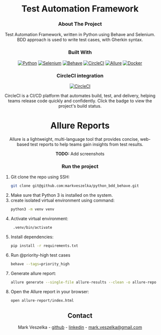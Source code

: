 <!-- PROJECT SHIELDS -->

<!-- PROJECT LOGO -->
<br />
<div align="center">
  <a href="https://github.com/markveszelka/python_bdd_behave">
  </a>

<h1 align="center">Test Automation Framework</h1>

### About The Project

Test Automation Framework, written in Python using Behave and Selenium.
BDD approach is used to write test cases, with Gherkin syntax.

### Built With

[![Python][Python]][Python-url]
[![Selenium][Selenium]][Selenium-url]
[![Behave][Behave]][Behave-url]
[![CircleCI][CircleCI]][CircleCI-url]
[![Allure][Allure]][Allure-url]
[![Docker][Docker]][Docker-url]

### CircleCI integration

[![CircleCI][CircleCI]][CircleCI-mark-veszelka-url]

CircleCI is a CI/CD platform that automates build, test, and delivery,
helping teams release code quickly and confidently.
Click the badge to view the project's build status.

# Allure Reports

Allure is a lightweight, multi-language tool that provides concise,
web-based test reports to help teams gain insights from test results.

**TODO:** Add screenshots

[//]: # (![Image alt]&#40;  add image link  ;)

[//]: # (![Image alt]&#40;  add image link  ;)

### Run the project

</div>

1. Git clone the repo using SSH:
   ```sh
   git clone git@github.com:markveszelka/python_bdd_behave.git
   ```
2. Make sure that Python 3 is installed on the system.
3. create isolated virtual environment using command:
   ```sh
   python3 -m venv venv
   ```
4. Activate virtual environment:
   ```sh
    .venv/bin/activate
    ```
5. Install dependencies:
   ```sh
   pip install -r requirements.txt
   ```
6. Run @priority-high test cases
   ```sh
   behave --tags=priority_high
   ```
7. Generate allure report:
   ```sh
   allure generate --single-file allure-results --clean -o allure-report
   ```
8. Open the Allure report in your browser:
   ```sh
   open allure-report/index.html
   ```

<!-- CONTACT -->
<div align="center">

## Contact

Mark Veszelka - [github](https://github.com/markveszelka) - [linkedin](https://www.linkedin.com/in/mark-veszelka/) -
mark.veszelka@gmail.com

<!-- MARKDOWN LINKS & IMAGES -->
<!-- https://www.markdownguide.org/basic-syntax/#reference-style-links -->

<!-- STACKS -->
</div>

[Python]: https://img.shields.io/badge/python-3670A0?style=for-the-badge&logo=python&logoColor=ffdd54

[Python-url]: https://www.python.org/

[Selenium]: https://img.shields.io/badge/-selenium-%43B02A?style=for-the-badge&logo=selenium&logoColor=white

[Selenium-url]: https://www.selenium.dev

[Behave]: https://img.shields.io/badge/Behave-802045?style=for-the-badge&logo=python&logoColor=white

[Behave-url]: https://behave.readthedocs.io/en/latest/

[CircleCI]: https://img.shields.io/badge/CircleCI-1d3b55?style=for-the-badge&logo=circleci&logoColor=white

[CircleCI-url]: https://circleci.com/

[CircleCI-mark-veszelka-url]: https://app.circleci.com/pipelines/circleci/VQR2HzuTNfT3idLNVd6ApW/Gmzun7qFdS9iBpxdZA28Yb

[Allure]: https://img.shields.io/badge/Allure-ff5000?style=for-the-badge&logo=allure&logoColor=white

[Allure-url]: https://allurereport.org/

[Docker]: https://img.shields.io/badge/docker-2496ED?style=for-the-badge&logo=docker&logoColor=white&labelColor=1D63ED&color=1D63ED

[Docker-url]: https://www.docker.com/



